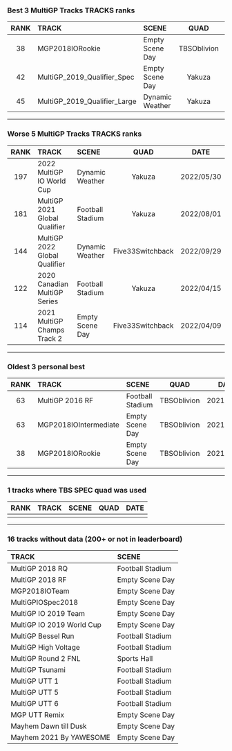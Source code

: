 ### Best 3 MultiGP Tracks TRACKS ranks
|RANK|TRACK|SCENE|QUAD|DATE|
|:---:|:---|:---|:---:|:---:|
|38|MGP2018IORookie|Empty Scene Day|TBSOblivion|2021/01/31|
|42|MultiGP_2019_Qualifier_Spec|Empty Scene Day|Yakuza|2022/03/03|
|45|MultiGP_2019_Qualifier_Large|Dynamic Weather|Yakuza|2022/05/22|
---
### Worse 5 MultiGP Tracks TRACKS ranks
|RANK|TRACK|SCENE|QUAD|DATE|
|:---:|:---|:---|:---:|:---:|
|197|2022 MultiGP IO World Cup|Dynamic Weather|Yakuza|2022/05/30|
|181|MultiGP 2021 Global Qualifier|Football Stadium|Yakuza|2022/08/01|
|144|MultiGP 2022 Global Qualifier|Dynamic Weather|Five33Switchback|2022/09/29|
|122|2020 Canadian MultiGP Series|Football Stadium|Yakuza|2022/04/15|
|114|2021 MultiGP Champs Track 2|Empty Scene Day|Five33Switchback|2022/04/09|
---
### Oldest 3 personal best
|RANK|TRACK|SCENE|QUAD|DATE|
|:---:|:---|:---|:---:|:---:|
|63|MultiGP 2016 RF|Football Stadium|TBSOblivion|2021/01/30|
|63|MGP2018IOIntermediate|Empty Scene Day|TBSOblivion|2021/01/31|
|38|MGP2018IORookie|Empty Scene Day|TBSOblivion|2021/01/31|
---
### 1 tracks where TBS SPEC quad was used
|RANK|TRACK|SCENE|QUAD|DATE|
|:---:|:---|:---|:---:|:---:|
||||||
---
### 16 tracks without data (200+ or not in leaderboard)
|TRACK|SCENE|
|:---|:---|
|MultiGP 2018 RQ|Football Stadium|
|MultiGP 2018 RF|Empty Scene Day|
|MGP2018IOTeam|Empty Scene Day|
|MultiGPIOSpec2018|Empty Scene Day|
|MultiGP IO 2019 Team|Empty Scene Day|
|MultiGP IO 2019 World Cup|Empty Scene Day|
|MultiGP Bessel Run|Football Stadium|
|MultiGP High Voltage|Football Stadium|
|MultiGP Round 2 FNL|Sports Hall|
|MultiGP Tsunami|Football Stadium|
|MultiGP UTT 1|Football Stadium|
|MultiGP UTT 5|Football Stadium|
|MultiGP UTT 6|Football Stadium|
|MGP UTT Remix|Empty Scene Day|
|Mayhem Dawn till Dusk|Empty Scene Day|
|Mayhem 2021 By YAWESOME|Empty Scene Day|
